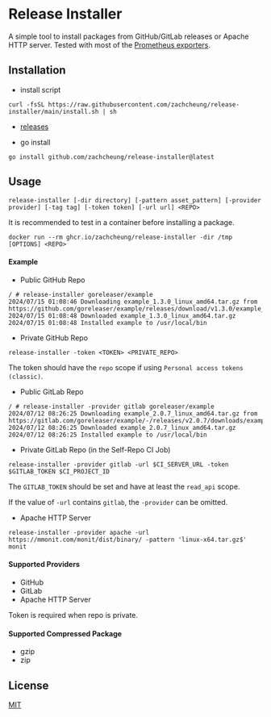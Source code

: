 # Release Installer

A simple tool to install packages from GitHub/GitLab releases or Apache HTTP server. Tested with most of the [Prometheus exporters](https://github.com/prometheus/docs/blob/c725947ff1f4aac33ea8664c9dc413ab93fd3ab4/content/docs/instrumenting/exporters.md).

## Installation

* install script

```shell
curl -fsSL https://raw.githubusercontent.com/zachcheung/release-installer/main/install.sh | sh
```

* [releases](https://github.com/zachcheung/release-installer/releases)

* go install

```shell
go install github.com/zachcheung/release-installer@latest
```

## Usage

```shell
release-installer [-dir directory] [-pattern asset_pattern] [-provider provider] [-tag tag] [-token token] [-url url] <REPO>
```

It is recommended to test in a container before installing a package.

```shell
docker run --rm ghcr.io/zachcheung/release-installer -dir /tmp [OPTIONS] <REPO>
```

#### Example

* Public GitHub Repo

```console
/ # release-installer goreleaser/example
2024/07/15 01:08:46 Downloading example_1.3.0_linux_amd64.tar.gz from https://github.com/goreleaser/example/releases/download/v1.3.0/example_1.3.0_linux_amd64.tar.gz
2024/07/15 01:08:48 Downloaded example_1.3.0_linux_amd64.tar.gz
2024/07/15 01:08:48 Installed example to /usr/local/bin
```

* Private GitHub Repo

```shell
release-installer -token <TOKEN> <PRIVATE_REPO>
```

The token should have the `repo` scope if using `Personal access tokens (classic)`.

* Public GitLab Repo

```console
/ # release-installer -provider gitlab goreleaser/example
2024/07/12 08:26:25 Downloading example_2.0.7_linux_amd64.tar.gz from https://gitlab.com/goreleaser/example/-/releases/v2.0.7/downloads/example_2.0.7_linux_amd64.tar.gz
2024/07/12 08:26:25 Downloaded example_2.0.7_linux_amd64.tar.gz
2024/07/12 08:26:25 Installed example to /usr/local/bin
```

* Private GitLab Repo (in the Self-Repo CI Job)

```shell
release-installer -provider gitlab -url $CI_SERVER_URL -token $GITLAB_TOKEN $CI_PROJECT_ID
```

The `GITLAB_TOKEN` should be set and have at least the `read_api` scope.

If the value of `-url` contains `gitlab`, the `-provider` can be omitted.

* Apache HTTP Server

```shell
release-installer -provider apache -url https://mmonit.com/monit/dist/binary/ -pattern 'linux-x64.tar.gz$' monit
```

#### Supported Providers

* GitHub
* GitLab
* Apache HTTP Server

Token is required when repo is private.

#### Supported Compressed Package

* gzip
* zip

## License

[MIT](LICENSE)
